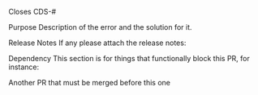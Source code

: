 Closes CDS-#

Purpose Description of the error and the solution for it.

Release Notes If any please attach the release notes:

Dependency This section is for things that functionally block this PR, for instance:

Another PR that must be merged before this one
